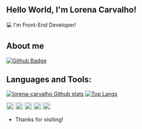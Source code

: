 ## Hello World, I'm Lorena Carvalho!

:computer: I'm Front-End Developer!
 


## About me

[![Github Badge](https://img.shields.io/badge/GitHub-100000?style=for-the-badge&logo=github&logoColor=white&link=https://github.com/lorena-carvalho)](https://github.com/lorena-carvalho)



## Languages and Tools:

[![lorena-carvalho Github stats](https://github-readme-stats.vercel.app/api?username=lorena-carvalho)](https://github.com/lorena-carvalho/github-readme-stats)
[![Top Langs](https://github-readme-stats.vercel.app/api/top-langs/?username=lorena-carvalho&layout=compact)](https://github.com/lorena-carvalho/github-readme-stats)


<code><img height="20" src="https://img.shields.io/badge/Python-3776AB?style=for-the-badge&logo=python&logoColor=white"></code>
<code><img height="20" src="https://img.shields.io/badge/HTML5-E34F26?style=for-the-badge&logo=html5&logoColor=white"></code>
<code><img height="20" src="https://img.shields.io/badge/CSS3-1572B6?style=for-the-badge&logo=css3&logoColor=white"></code>
<code><img height="20" src="https://img.shields.io/badge/PHP-777BB4?style=for-the-badge&logo=php&logoColor=white"></code>
<code><img height="20" src="https://img.shields.io/badge/C-00599C?style=for-the-badge&logo=c&logoColor=white"></code>

- Thanks for visiting!
